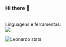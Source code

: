 ### Hi there 👋
<br>
Linguagens e ferramentas:
<br>
<img src="https://www.flaticon.com/br/icone-gratis/js_5968292?term=javascript&page=1&position=3&origin=search&related_id=5968292">
<br>

![Leonardo stats](https://github-readme-stats.vercel.app/api?username=leonardo-1118&show_icons=true&bg_color=00000000)
